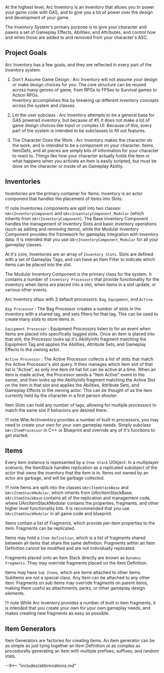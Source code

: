 At the highest level, Arc Inventory is an inventory that allows you to power your game code with GAS, and to give you a lot of power over the design and development of your game.

The Inventory System's primary purpose is to give your character and pawns a set of Gameplay Effects, Abilities, and Attributes, and control how and when those are added to and removed from your character's ASC.

## Project Goals

Arc Inventory has a few goals, and they are reflected in every part of the inventory system.

1. Don't Assume Game Design
:   Arc Inventory will not assume your design or make design choices for you.  The core structure can be reused across many genres of game, from RPGs to FPSes to Survival games to Action RPGs.  
    Inventory accomplishes this by breaking up different inventory concepts across the system and classes. 

2. Let the user subclass
:   Arc Inventory attempts to be a general base for GAS powered inventory, but because of #1, it does not make a lot of game design choices like Input or complex UI.  Because of this, every part of the system is intended to be subclasses to fill out features.  

3. The Character Does the Work
:   Arc Inventory makes the character do the work, and is intended to be a component on your character.  Items, ItemDefs, and all pieces are simply bits of information for your character to react to.  Things like how your character actually holds the item or what happens when you activate an item is easily scripted, but must be done on the character or inside of an Gameplay Ability.

## Inventories

Inventories are the primary container for Items.  Inventory is an actor component that handles the placement of items into Slots.  

!!! note
    Inventories components are split into two classes: `UArcInventoryComponent` and `UArcInventoryComponent_Modular` (which inherits from `UArcInventoryComponent`).  The Base Inventory Component handles the management of Inventory Slots and basic inventory operations (such as adding and removing items), while the Modular Inventory Component provides the framework for gameplay integration with inventory data.  It is intended that you use `UArcInventoryComponent_Modular` for all your gameplay classes.    

At it's core, Inventories are an array of `Inventory Slots`.  Slots are defined with a set of Gameplay Tags, and can have an Item Filter to indicate which items can be placed into the slot.  

The Modular Inventory Component is the primary class for the system.  It contains a number of `Inventory Processors` that provide functionality for the inventory when items are placed into a slot, when items in a slot update, or various other events.

Arc Inventory ships with 3 default processors: `Bag`, `Equipment`, and `Active`. 


`Bag Processor`
:   The Bag Processor creates a number of slots in the inventory with a shared tag, and sets filters for that tag.  This can be used to create many slots to store items in. 

`Equipment Processor`
:   Equipment Processors listen to for an event when items are placed into specifically tagged slots.  Once an item is placed into that slot, the Processor looks up it's AbilityInfo fragment matching the Equipment Tag and applies the Abilities, Attribute Sets, and Gameplay Effects to the owning actor.  

`Active Processor`
:   The Active Processor collects a list of slots that match the Active Processor's slot query.  It then manages which item slot of that list is "Active", as only one item int hat list can be active at a time.  When an item is made active, the Processor sends a "Item Active" event to the owner, and then looks up the AbilityInfo fragment matching the Active Slot on the item in that slot and applies the Abilities, Attribute Sets, and Gameplay Effects to the owning actor.  This can be thought of as the item currently held by the character in a first person shooter.

Item Slots can hold any number of tags, allowing for multiple processors to match the same slot if behaviors are desired there.  

!!! note
    Wile ArcInventory provides a number of built in processors, you may need to create your own for your own gameplay needs.  Simply subclass `UArcItemProcessor` in C++ or Blueprint and override any of it's functions to get started.  

## Items

Every item instance is represented by a `Item Stack` UObject.  In a multiplayer scenario, the ItemStack handles replication as a replicated subobject of the actor that owns the inventory that the item is in.  Items not owned by an actor are garbage, and will be garbage collected.

!!! note
    Items are split into the classes `UArcItemStackBase` and `UArcItemStackModular`, which inherits from UArcItemStackBase. `UArcItemStackBase` contains all of the replication and management code, where UArcItemStackModular contains the properties, fragments, and other higher level functionality bits.  It is recommended that you use `UArcItemStackModular` in all game code and blueprint.

Items contain a list of Fragments, which provide per-item properties to the item.  Fragments can be replicated.  

Items may hold a `Item Definition`, which is a list of fragments shared between all items that share the same definition.  Fragments within an Item Definition cannot be modified and are not individually replicated.

Fragments placed onto an Item Stack directly are known as `Dynamic Fragments`.  They may override fragments placed on the Item Definition.

Items may have `Sub Items`, which are items attached to other items.  SubItems are not a special class.  Any Item can be attached to any other item.  Fragments on sub items may override fragments on parent items, making them useful as attachments, perks, or other gameplay design elements.

!!! note
    While Arc Inventory provides a number of built in item fragments, it is intended that you create your own for your own gameplay needs, and makes creating new fragments as easy as possible.  

## Item Generators

Item Generators are factories for creating items.  An item generator can be as simple as just tying together an Item Definition or as complex as procedurally generating an item with multiple prefixes, suffixes, and random stats.  





--8<-- "includes/abbreviations.md"